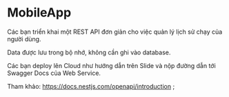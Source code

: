 # MobileApp

Các bạn triển khai một REST API đơn giản cho việc quản lý lịch sử chạy của người dùng. 

Data được lưu trong bộ nhớ, không cần ghi vào database. 

Các bạn deploy lên Cloud như hướng dẫn trên Slide và nộp đường dẫn tới Swagger Docs của Web Service.

Tham khảo: https://docs.nestjs.com/openapi/introduction ;

